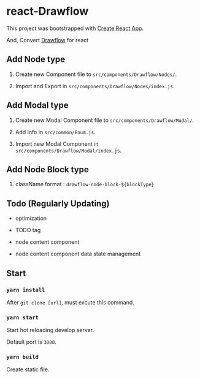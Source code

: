 # react-Drawflow

This project was bootstrapped with [Create React App](https://github.com/facebook/create-react-app).

And, Convert [Drawflow](https://github.com/jerosoler/Drawflow) for react

## Add Node type

1. Create new Component file to `src/components/Drawflow/Nodes/`.

2. Import and Export in `src/components/Drawflow/Nodes/index.js`.

## Add Modal type

1. Create new Modal Component file to `src/components/Drawflow/Modal/`.

2. Add Info in `src/common/Enum.js`.

3. Import new Modal Component in `src/components/Drawflow/Modal/index.js`.

## Add Node Block type

1. className format : `drawflow-node-block-${blockType}`

## Todo (Regularly Updating)

- optimization

- TODO tag

- node content component

- node content component data state management

## Start

### `yarn install`

After `git clone [url]`, must excute this command.

### `yarn start`

Start hot reloading develop server.

Default port is `3000`.

### `yarn build`

Create static file.
